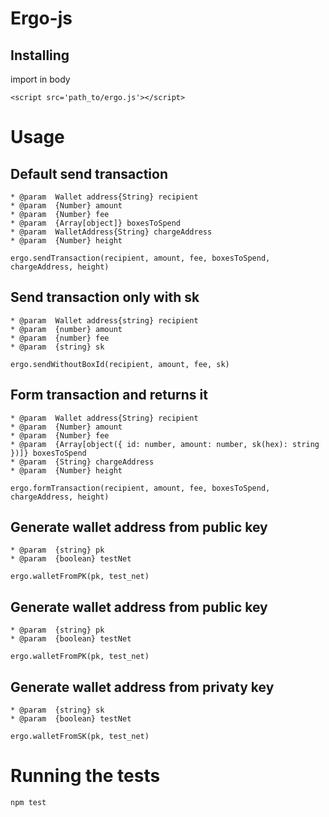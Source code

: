 # Ergo-js

## Installing

import in body

```
<script src='path_to/ergo.js'></script>
```

# Usage

## Default send transaction

```
* @param  Wallet address{String} recipient
* @param  {Number} amount
* @param  {Number} fee
* @param  {Array[object]} boxesToSpend
* @param  WalletAddress{String} chargeAddress
* @param  {Number} height

ergo.sendTransaction(recipient, amount, fee, boxesToSpend, chargeAddress, height)
```

## Send transaction only with sk

```
* @param  Wallet address{string} recipient
* @param  {number} amount
* @param  {number} fee
* @param  {string} sk

ergo.sendWithoutBoxId(recipient, amount, fee, sk) 
```

## Form transaction and returns it

```
* @param  Wallet address{String} recipient
* @param  {Number} amount
* @param  {Number} fee
* @param  {Array[object({ id: number, amount: number, sk(hex): string })]} boxesToSpend
* @param  {String} chargeAddress
* @param  {Number} height

ergo.formTransaction(recipient, amount, fee, boxesToSpend, chargeAddress, height)
```

## Generate wallet address from public key

```
* @param  {string} pk
* @param  {boolean} testNet

ergo.walletFromPK(pk, test_net)
```

## Generate wallet address from public key

```
* @param  {string} pk
* @param  {boolean} testNet

ergo.walletFromPK(pk, test_net)
```

## Generate wallet address from privaty key

```
* @param  {string} sk
* @param  {boolean} testNet

ergo.walletFromSK(pk, test_net)
```

# Running the tests

```
npm test
```
